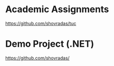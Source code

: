 # Academic Assignments
https://github.com/shovradas/tuc

# Demo Project (.NET)
https://github.com/shovradas/
